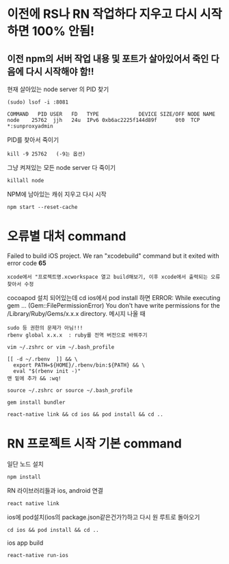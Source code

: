 # 이전에 RS나 RN 작업하다 지우고 다시 시작하면 100% 안됨!

## 이전 npm의 서버 작업 내용 및 포트가 살아있어서 죽인 다음에 다시 시작해야 함!!

현재 살아있는 node server 의 PID 찾기
```
(sudo) lsof -i :8081
```
```
COMMAND   PID USER   FD   TYPE             DEVICE SIZE/OFF NODE NAME
node    25762  jjh   24u  IPv6 0xb6ac2225f144d89f      0t0  TCP *:sunproxyadmin
```
PID를 찾아서 죽이기
```
kill -9 25762   (-9는 옵션)
```
그냥 켜져있는 모든 node server 다 죽이기
```
killall node
```

NPM에 남아있는 캐쉬 지우고 다시 시작
```
npm start --reset-cache
```
# 오류별 대처 command

Failed to build iOS project. We ran "xcodebuild" command but it exited with error code **65**
```
xcode에서 "프로젝트명.xcworkspace 열고 build해보기, 이후 xcode에서 출력되는 오류 찾아서 수정
```
cocoapod 설치 되어있는데 cd ios에서 pod install 하면
ERROR:  While executing gem ... (Gem::FilePermissionError)
    You don't have write permissions for the /Library/Ruby/Gems/x.x.x directory.
메시지 나올 때
```
sudo 등 권한의 문제가 아님!!!
rbenv global x.x.x  : ruby를 전역 버전으로 바꿔주기
```
```
vim ~/.zshrc or vim ~/.bash_profile
```
```
[[ -d ~/.rbenv  ]] && \
  export PATH=${HOME}/.rbenv/bin:${PATH} && \
  eval "$(rbenv init -)"
맨 밑에 추가 && :wq!
```
```
source ~/.zshrc or source ~/.bash_profile
```
```
gem install bundler
```
```
react-native link && cd ios && pod install && cd ..
```


# RN 프로젝트 시작 기본 command

일단 노드 설치
```
npm install
```

RN 라이브러리들과 ios, android 연결
```
react native link
```

ios에 pod설치(ios의 package.json같은건가?)하고 다시 원 루트로 돌아오기
```
cd ios && pod install && cd ..
```

ios app build
```
react-native run-ios
```
